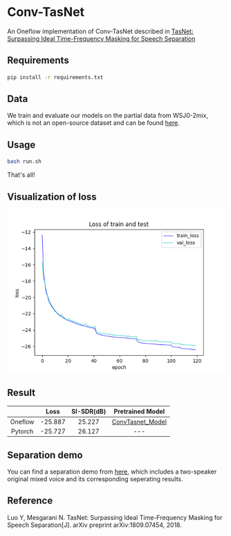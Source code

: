 # Conv-TasNet

An Oneflow implementation of Conv-TasNet described in [TasNet: Surpassing Ideal Time-Frequency Masking for Speech Separation](https://arxiv.org/abs/1809.07454)


## Requirements

```bash
pip install -r requirements.txt
```

## Data
We train and evaluate our models on the partial data from WSJ0-2mix, which is not an open-source dataset and can be found [here](https://catalog.ldc.upenn.edu/LDC93S6A).


## Usage
```bash
bash run.sh
```
That's all!

## Visualization of loss

![loss](conv_tasnet_loss.png) 

## Result

  |         | Loss |SI-SDR(dB)|Pretrained Model |
  | :---: | :---: |  :---: | :---: |
  |   Oneflow   | -25.887|25.227|[ConvTasnet_Model](https://oneflow-public.oss-cn-beijing.aliyuncs.com/model_zoo/audio/final.pth.tar.zip)|
  |   Pytorch   | -25.727|26.127 |--- |

 
## Separation demo
You can find a separation demo from [here](https://oneflow-public.oss-cn-beijing.aliyuncs.com/datasets/models/Audio/Conv-Tasnet_demo.zip), which includes a two-speaker original mixed voice and its corresponding seperating results.



## Reference

Luo Y, Mesgarani N. TasNet: Surpassing Ideal Time-Frequency Masking for Speech Separation[J]. arXiv preprint arXiv:1809.07454, 2018.
